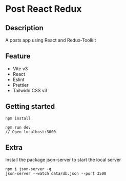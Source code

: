 # Post React Redux

## Description

A posts app using React and Redux-Toolkit

## Feature

- Vite v3
- React
- Eslint
- Prettier
- Tailwidn CSS v3

## Getting started

```
npm install
```

```
npm run dev
// Open localhost:3000
```

## Extra

Install the package json-server to start the local server

```
npm i json-server -g
json-server --watch data/db.json --port 3500
```

